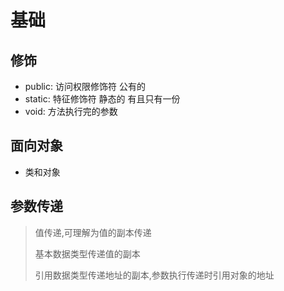 # 基础



## 修饰

- public: 访问权限修饰符 公有的
- static: 特征修饰符 静态的 有且只有一份
- void: 方法执行完的参数


## 面向对象

- 类和对象

## 参数传递

> 值传递,可理解为值的副本传递
>
> 基本数据类型传递值的副本
>
> 引用数据类型传递地址的副本,参数执行传递时引用对象的地址